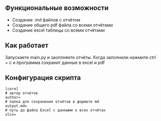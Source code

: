 ## Функциональные возможности

- Создание .md файлов с отчётом
- Создание общего pdf файла со всеми отчётами
- Создание excel таблицы со всеми отчётами

## Как работает

Запускаете main.py и заоплняете отчёты. Когда заполнили нажмите ctrl + c и программа сохранит данные в excel и pdf

## Конфигурация скрипта
```
[core]
# автор отчётов
author=
# папка для сохранения отчётов в формате md
output.md=
# путь до файла Excel с данными о всех отчётах
xlsx=
```

